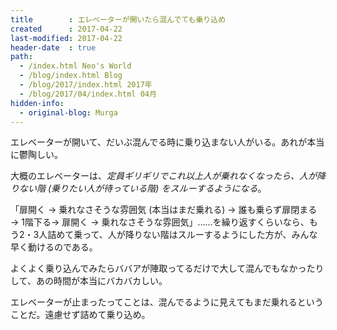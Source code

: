 ```yaml
---
title        : エレベーターが開いたら混んでても乗り込め
created      : 2017-04-22
last-modified: 2017-04-22
header-date  : true
path:
  - /index.html Neo's World
  - /blog/index.html Blog
  - /blog/2017/index.html 2017年
  - /blog/2017/04/index.html 04月
hidden-info:
  - original-blog: Murga
---
```


エレベーターが開いて、だいぶ混んでる時に乗り込まない人がいる。あれが本当に鬱陶しい。

大概のエレベーターは、_定員ギリギリでこれ以上人が乗れなくなったら、人が降りない階 (乗りたい人が待っている階) をスルーするようになる_。

「扉開く → 乗れなさそうな雰囲気 (本当はまだ乗れる) → 誰も乗らず扉閉まる → 1階下る→ 扉開く → 乗れなさそうな雰囲気」……を繰り返すくらいなら、もう2・3人詰めて乗って、人が降りない階はスルーするようにした方が、みんな早く動けるのである。

よくよく乗り込んでみたらババアが陣取ってるだけで大して混んでもなかったりして、あの時間が本当にバカバカしい。

エレベーターが止まったってことは、混んでるように見えてもまだ乗れるということだ。遠慮せず詰めて乗り込め。
